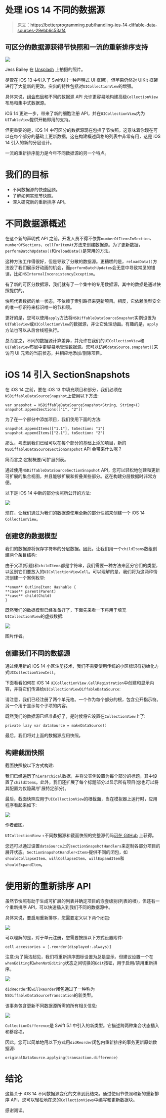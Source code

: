 # 处理 iOS 14 不同的数据源

> 原文：<https://betterprogramming.pub/handling-ios-14-diffable-data-sources-29ebb6c53af4>

## 可区分的数据源获得节快照和一流的重新排序支持

![](img/37a106f4997e534032fc5b7249162699.png)

Jess Bailey 在 [Unsplash](https://unsplash.com?utm_source=medium&utm_medium=referral) 上拍摄的照片。

尽管在 iOS 13 中引入了 SwiftUI(一种声明式 UI 框架)，但苹果仍然对 UIKit 框架进行了大量新的更改。突出的特性包括对`UICollectionView`的增强。

具体来说，[组合布局](https://medium.com/better-programming/ios-13-compositional-layouts-in-collectionview-90a574b410b8)和不同的数据源 API 允许更容易地构建高级`CollectionView`布局和集中式数据源。

iOS 14 更进一步，带来了新的细胞注册 API，并在`UICollectionView`内为`UITableView`提供开箱即用的支持。

但更重要的是，iOS 14 中可区分的数据源现在包括了节快照。这意味着你现在可以在每个部分的基础上更新数据，这在构建概述风格的列表中非常有用，这是 iOS 14 引入的新的分层设计。

一流的重新排序能力是今年不同数据源的另一个特点。

# 我们的目标

*   不同数据源的快速回顾。
*   了解如何实现节快照。
*   深入研究新的重新排序 API。

# 不同数据源概述

在这个新的声明式 API 之前，开发人员不得不依靠`numberOfItemsInSection`、`numberOfSections`、`cellForItemAt`方法来创建数据源。为了更新数据，`performBatchUpdates()`和`reloadData()`是常用的方法。

这种方法工作得很好，但是导致了分散的数据源。更糟糕的是，`reloadData()`方法毁了我们展示好动画的机会，而`performBatchUpdates`会无意中导致常见的错误，比如`NSInternalInconsistencyException`。

有了新的可区分数据源，我们就有了一个集中的专用数据源，其中的数据是通过快照提供的。

快照代表数据的单一状态，不依赖于索引路径来更新项目。相反，它依赖类型安全的唯一标识符来标识唯一的节和项。

更好的是，您可以使用`apply`方法将`NSDiffableDataSourceSnapshot`实例设置为`UITableView`或`UICollectionView`的数据源，并让它处理动画。有趣的是，`apply`方法也可以从后台线程执行。

总而言之，不同的数据源计算差异，并允许在我们的`UICollectionView`和`UITableView`布局中更容易地管理数据源。您可以访问`dataSource.snapshot()`来访问 UI 元素的当前状态，并相应地添加/删除项目。

# iOS 14 引入 SectionSnapshots

在 iOS 14 之前，要在 iOS 13 中填充项目和部分，我们必须在`NSDiffableDataSourceSnapshot`上使用以下方法:

```
var snapshot = NSDiffableDataSourceSnapshot<String, String>()        snapshot.appendSections(["1", "2"]) 
```

为了在一个部分中添加项目，我们使用下面的方法:

```
snapshot.appendItems(["1.1"], toSection: "1")
snapshot.appendItems(["2.1"], toSection: "2")
```

那么，考虑到我们已经可以在每个部分的基础上添加项目，新的`NSDiffableDataSourceSectionSnapshot` API 会带来什么呢？

简而言之:定制概要/可扩展列表。

通过使用`NSDiffableDataSourceSectionSnapshot` API，您可以轻松地创建和更新可扩展的集合视图，并且能够扩展和折叠某些部分。这在构建分层数据时非常方便。

以下是 iOS 14 中新的部分快照所公开的方法:

![](img/b7f6484775e86cd0e92726e136dfbe5e.png)

现在，让我们通过为我们的数据源使用全新的部分快照来创建一个 iOS 14 `CollectionView`。

## 创建您的数据模型

我们的数据源将保存字符串的分层数据。因此，让我们用一个`childItems`数组创建两个条目结构:

由于父项(标题)和`childItems`都是字符串，我们需要一种方法来区分它们的类型，以区别它们要放入的`UICollectionViewCell`。可以理解的是，我们将为这两种情况创建一个案例枚举:

```
**enum** OutlineItem: Hashable {
**case** parent(Parent)
**case** child(Child)
}
```

既然我们的数据模型已经准备好了，下面先来看一下将用于填充`UICollectionView`的虚拟数据:

![](img/2a5eacac71ceef88b328b1cc759f6c3b.png)

图片作者。

## 创建我们不同的数据源

通过使用新的 iOS 14 小区注册技术，我们不需要使用传统的小区标识符初始化方式`UICollectionViewCell`。

下面看看如何在 iOS 14 `UICollectionView.CellRegistration`中创建和显示内容，并将它们传递给`UICollectionViewDiffableDataSource`:

请注意，我们已经注册了两个单元格。一个作为每个部分的根，包含公开指示符。另一个用于显示每个子项的内容。

既然我们的数据源已经准备好了，是时候将它设置在`CollectionView`上了:

```
private lazy var dataSource = makeDataSource()
```

最后，我们将对上面的数据源应用快照。

## 构建截面快照

截面快照按以下方式构建:

我们已经遍历了`hierarchical`数据，并将父实例设置为每个部分的标题，其中设置了`childItems`。此外，我们还扩展了每个标题部分以显示所有项目(您也可以将其配置为仅隐藏/扩展特定部分)。

最后，截面快照应用于`UICollectionView`的根截面，当在模拟器上运行时，应用程序看起来如下:

![](img/672f18fc231d9790b7ebb2e1647983d4.png)

作者截图。

`UICollectionView` +不同数据源和截面快照的完整源代码[可在 GitHub](https://gist.github.com/anupamchugh/9a6555c7f3384623aa3236649d25c623) 上获得。

您还可以通过设置`dataSource`上的`sectionSnapshotHandlers`来定制各部分项目的展开状态。`SectionSnapshotHandler<Item>`提供不同的闭包，如`shouldCollapseItem`、`willCollapseItem`、`willExpandItem`和`shouldExpandItem`。

# 使用新的重新排序 API

虽然节快照有助于生成可扩展的列表并确定项目的嵌套级别(列表的根)，但还有一个重新排序 API，可以快速插入到我们不同的数据源中。

具体来说，要启用重新排序，您需要定义以下两个闭包:

![](img/cd05ab3a5b0ebcab919915a07ca787e3.png)

可以理解的是，对于单元注册，您需要按照以下方式设置附件:

```
cell.accessories = [.reorder(displayed:.always)]
```

注意:为了简洁起见，我们将重新排序图标设置为总是显示。但建议设置一个在`whenEditing`和`whenNotEditing`状态之间切换的`Edit`按钮，用于启用/禁用重新排序。

![](img/b72c3b44e563c90f7a92ada97420f5f8.png)

`didReorder`和`willReorder`闭包通过了一种称为`NSDiffableDataSourceTranscation`的新类型。

该事务包含更新不同数据源所需的所有相关信息:

![](img/15ed48e7920a208689f635f582e2fc53.png)

`CollectionDifference`是 Swift 5.1 中引入的新类型。它描述跨两种集合状态插入和移除项。

因此，您可以简单地用以下方式用`didReorder`闭包内重新排序的事务更新原始数据源:

```
originalDataSource.applying(transaction.difference)
```

# 结论

这篇关于 iOS 14 不同数据源变化的文章到此结束。通过使用节快照和新的重新排序 API，您可以轻松地在您的`CollectionViews`中编写和更新数据块。

感谢阅读。